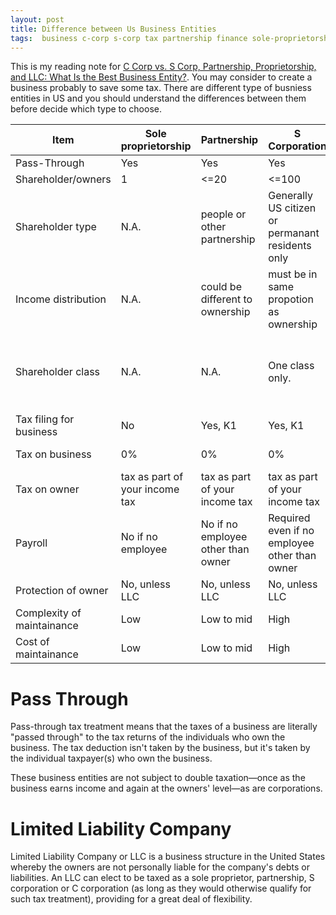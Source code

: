 ```yaml
---
layout: post
title: Difference between Us Business Entities
tags:  business c-corp s-corp tax partnership finance sole-proprietorship llc
---
```

This is my reading note for [C Corp vs. S Corp, Partnership, Proprietorship, and LLC: What Is the Best Business Entity?](https://www.toptal.com/finance/interim-cfos/c-corp-vs-s-corp). You may consider to create a business probably to save some tax. There are different type of busniess entities in US and you should understand the differences between them before decide which type to choose.



| Item                       | Sole proprietorship            | Partnership                        | S Corporation                                    | C Corporation                                                |
| -------------------------- | ------------------------------ | ---------------------------------- | ------------------------------------------------ | ------------------------------------------------------------ |
| Pass-Through               | Yes                            | Yes                                | Yes                                              | No                                                           |
| Shareholder/owners         | 1                              | <=20                               | <=100                                            | No limit.                                                    |
| Shareholder type           | N.A.                           | people or other partnership        | Generally US citizen or permanant residents only | Foreigener or foreigen entities (e.g., companies) are allowed |
| Income distribution        | N.A.                           | could be different to ownership    | must be in same propotion as ownership           | could be different to ownership                              |
| Shareholder class          | N.A.                           | N.A.                               | One class only.                                  | Different classes are allowed, e.g., A/B stock used by Google |
| Tax filing for business    | No                             | Yes, K1                            | Yes, K1                                          | Yes                                                          |
| Tax on business            | 0%                             | 0%                                 | 0%                                               | 21.0% as of now                                              |
| Tax on owner               | tax as part of your income tax | tax as part of your income tax     | tax as part of your income tax                   | 23.8% as of now                                              |
| Payroll                    | No if no employee              | No if no employee other than owner | Required even if no employee other than owner    | Required even if no employee other than owner                |
| Protection of owner        | No, unless LLC                 | No, unless LLC                     | No, unless LLC                                   | Yes.                                                         |
| Complexity of maintainance | Low                            | Low to mid                         | High                                             | High                                                         |
| Cost of maintainance       | Low                            | Low to mid                         | High                                             | High                                                         |

# Pass Through

Pass-through tax treatment means that the taxes of a business are literally "passed through" to the tax returns of the individuals who own the business. The tax deduction isn't taken by the business, but it's taken by the individual taxpayer(s) who own the business.

These business entities are not subject to double taxation—once as the business earns income and again at the owners' level—as are corporations.

# Limited Liability Company

Limited Liability Company or LLC is a business structure in the United States whereby the owners are not personally liable for the company's debts or liabilities. An LLC can elect to be taxed as a sole proprietor, partnership, S corporation or C corporation (as long as they would otherwise qualify for such tax treatment), providing for a great deal of flexibility.
